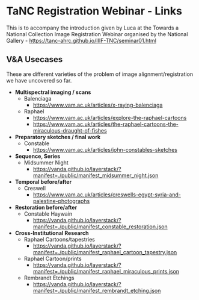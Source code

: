# TaNC Registration Webinar - Links

This is to accompany the introduction given by Luca at the Towards a National Collection Image Registration Webinar organised by the National Gallery - https://tanc-ahrc.github.io/IIIF-TNC/seminar01.html

## V&A Usecases

These are different varieties of the problem of image alignment/registration we have uncovered so far.

  - **Multispectral imaging / scans**
    - Balenciaga
      - https://www.vam.ac.uk/articles/x-raying-balenciaga
    - Raphael
      - https://www.vam.ac.uk/articles/explore-the-raphael-cartoons
      - https://www.vam.ac.uk/articles/the-raphael-cartoons-the-miraculous-draught-of-fishes
  - **Preparatory sketches  / final work**
    - Constable
      - https://www.vam.ac.uk/articles/john-constables-sketches
  - **Sequence, Series**
     - Midsummer Night
       - https://vanda.github.io/layerstack/?manifest=./public/manifest_midsummer_night.json
  - **Temporal before/after**
      - Creswell 
        - https://www.vam.ac.uk/articles/creswells-egypt-syria-and-palestine-photographs
  - **Restoration before/after**
      - Constable Haywain
        - https://vanda.github.io/layerstack/?manifest=./public/manifest_constable_restoration.json
  - **Cross-Institutional Research**
      - Raphael Cartoons/tapestries 
        - https://vanda.github.io/layerstack/?manifest=./public/manifest_raphael_cartoon_tapestry.json
      - Raphael Cartoon/prints  
        - https://vanda.github.io/layerstack/?manifest=./public/manifest_raphael_miraculous_prints.json
      - Rembrandt Etchings 
        - https://vanda.github.io/layerstack/?manifest=./public/manifest_rembrandt_etching.json
